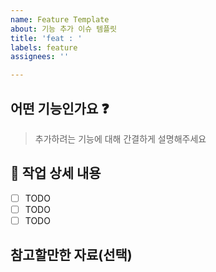 ```yaml
---
name: Feature Template
about: 기능 추가 이슈 템플릿
title: 'feat : '
labels: feature
assignees: ''

---
```


## 어떤 기능인가요 ❓
> 추가하려는 기능에 대해 간결하게 설명해주세요

## 📌 작업 상세 내용
- [ ] TODO
- [ ] TODO
- [ ] TODO

## 참고할만한 자료(선택)
